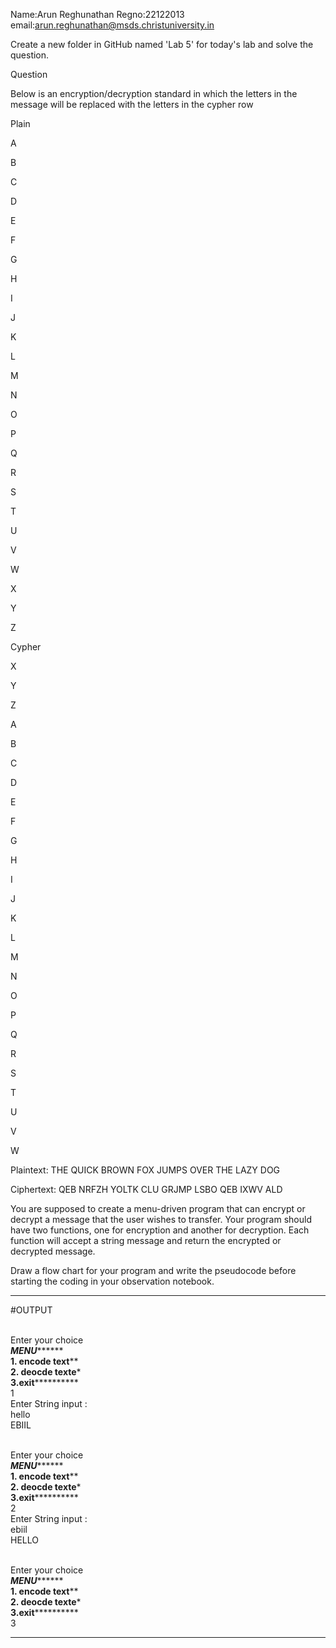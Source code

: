 Name:Arun Reghunathan
Regno:22122013
email:arun.reghunathan@msds.christuniversity.in



Create a new folder in GitHub named 'Lab 5' for today's lab and solve the question.

Question

Below is an encryption/decryption standard in which the letters in the message will be replaced with the letters in the cypher row

Plain

A

B

C

D

E

F

G

H

I

J

K

L

M

N

O

P

Q

R

S

T

U

V

W

X

Y

Z

Cypher

X

Y

Z

A

B

C

D

E

F

G

H

I

J

K

L

M

N

O

P

Q

R

S

T

U

V

W

Plaintext:  THE QUICK BROWN FOX JUMPS OVER THE LAZY DOG

Ciphertext: QEB NRFZH YOLTK CLU GRJMP LSBO QEB IXWV ALD

You are supposed to create a menu-driven program that can encrypt or decrypt a message that the user wishes to transfer.
Your program should have two functions, one for encryption and another for decryption. Each function will accept a string message and return the encrypted or decrypted message.



Draw a flow chart for your program and write the pseudocode before starting the coding in your observation notebook.

***************************************************************************************************************************************

#OUTPUT

<br> Enter your choice
<br> *********MENU***************
<br> ****1. encode text******
<br> ****2. deocde texte*****
<br> ****3.exit**************
<br> 1
<br> Enter String input : 
<br> hello
<br> EBIIL

<br>Enter your choice
<br> *********MENU***************
<br> ****1. encode text******
<br> ****2. deocde texte*****
<br> ****3.exit**************
<br> 2
<br> Enter String input :
<br> ebiil
<br> HELLO

<br>Enter your choice
<br> *********MENU***************
<br> ****1. encode text******
<br> ****2. deocde texte*****
<br> ****3.exit**************
<br> 3
*****************************************************************************************************************************************



